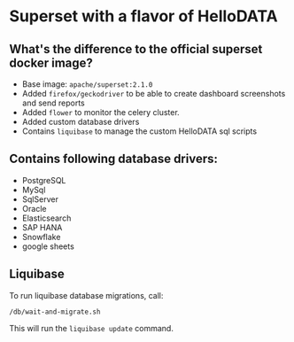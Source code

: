 # Superset with a flavor of HelloDATA

## What's the difference to the official superset docker image?

- Base image: `apache/superset:2.1.0`
- Added `firefox/geckodriver` to be able to create dashboard screenshots and send reports
- Added `flower` to monitor the celery cluster.
- Added custom database drivers
- Contains `liquibase` to manage the custom HelloDATA sql scripts

## Contains following database drivers:
  - PostgreSQL
  - MySql
  - SqlServer
  - Oracle
  - Elasticsearch
  - SAP HANA
  - Snowflake
  - google sheets

## Liquibase
To run liquibase database migrations, call:
```shell
/db/wait-and-migrate.sh
```
This will run the `liquibase update` command.